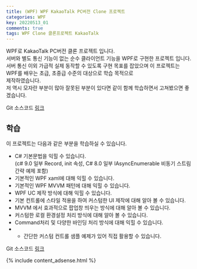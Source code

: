 ```yaml
---
title: (WPF) WPF KakaoTalk PC버전 Clone 프로젝트
categories: WPF
key: 20220513_01
comments: true
tags: WPF Clone 클론프로젝트 KakaoTalk
---
```

WPF로 KakaoTalk PC버전 클론 프로젝트 입니다. <br/>
서버와 별도 통신 기능이 없는 순수 클라이언트 기능을 WPF로 구현한 프로젝트 입니다. <br/>
서버 통신 이외 가급적 실제 동작할 수 있도록 구현 목표를 잡았으며 이 프로젝트는 WPF를 배우는 초급, 초중급 수준의 대상으로 학습 목적으로 <br/>
제작하였습니다. <br/>
저 역시 모자란 부분이 많아 잘못된 부분이 있다면 같이 함께 학습하면서 고쳐봤으면 좋겠습니다.

<!--more-->


Git 소스코드 [링크](https://github.com/tyeom/WPFKakaoTalk)

학습
-

이 프로젝트는 다음과 같은 부분을 학습하실 수 있습니다.<br/>

- C# 기본문법을 익힐 수 있습니다.<br/>
(c# 9.0 일부 Record,  init 속성, C# 8.0 일부 IAsyncEnumerable 비동기 스트림 간략 예제 포함)
- 기본적인 WPF xaml에 대해 익힐 수 있습니다.
- 기본적인 WPF MVVM 패턴에 대해 익힐 수 있습니다.
- WPF UC 제작 방식에 대해 익힐 수 있습니다.
- 기본 컨트롤에 스타일 적용을 하여 커스텀한 UI 제작에 대해 알아 볼 수 있습니다.
- MVVM 에서 효과적으로 팝업창 띄우는 방식에 대해 알아 볼 수 있습니다.
- 커스텀한 로컬 환경설정 처리 방식에 대해 알아 볼 수 있습니다.
- Command처리 및 다양한 바인딩 처리 방식에 대해 익힐 수 있습니다.
- - 간단한 커스텀 컨트롤 샘플 예제가 있어 직접 활용할 수 있습니다.

Git 소스코드 [링크](https://github.com/tyeom/WPFKakaoTalk)

{% include content_adsense.html %}
